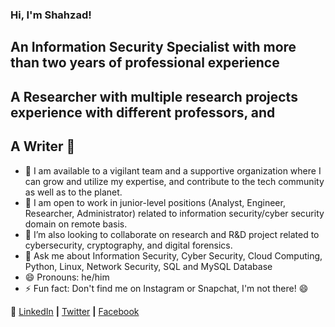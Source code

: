 ### Hi, I'm Shahzad! 

## An Information Security Specialist with more than two years of professional experience
## A Researcher with multiple research projects experience with different professors, and 
## A Writer 👋

- 🔭 I am available to a vigilant team and a supportive organization where I can grow and utilize my expertise, and contribute to the tech community as well as to the planet. 
- 🌱 I am open to work in junior-level positions (Analyst, Engineer, Researcher, Administrator) related to information security/cyber security domain on remote basis.
- 👯 I’m also looking to collaborate on research and R&D project related to cybersecurity, cryptography, and digital forensics.
- 💬 Ask me about Information Security,  Cyber Security, Cloud Computing, Python, Linux, Network Security, SQL and MySQL Database
- 😄 Pronouns: he/him
- ⚡ Fun fact: Don't find me on Instagram or Snapchat, I'm not there! 😄


👔 [LinkedIn][linkedin] **|**
   [Twitter][twitter] **|**
   [Facebook][facebook] 

[linkedin]: https://www.linkedin.com/in/mirshahzad/
[twitter]: https://twitter.com/mirshahzadahmed
[facebook]: https://www.facebook.com/mirshahzad007
